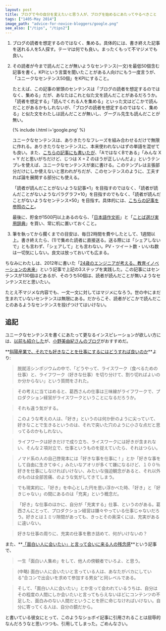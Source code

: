 ```yaml
---
layout: post
title: ブログで今の自分を変えたいと思う人が、ブログを始めるにあたってやるべきこと
tags: ["1405-May 2014"]
image_path: "advice-for-novice-bloggers/google.png"
see_also: ["/tips", "/tips2"]
---
```


1. ブログの読者を想定するのではなく、集める。具体的には、書き終えた記事を送れる人を5人探す。テーマは何でも良い。まったくもって不マジメでも良い。

2. その読者が今まで読んだことが無いようなセンテンス(一文)を最低50個含む記事を書く。KPIという言葉を聞いたことがある人向けにもう一度言うが、「ユニークなセンテンス50個」をKPIにすること。

    たとえば、この記事の冒頭のセンテンスは「ブログの読者を想定するのではなく、集める」だが、あなたはこれと似た文を読んだことがあるだろうか。「読者を想定する」「読んでくれる人を集める」といった文はどこかで読んだことがあるかもしれないが、「ブログの読者を想定するのではなく、集める」と似た文をわたしは読んだことが無いし、グーグル先生も読んだことが無い。

    {% include i.html i='google.png' %}

    ユニークなセンテンスは、ありきたりなフレーズを組み合わせるだけで無限に作れる。ありきたりなセンテンスに、本来使われないはずの単語を混ぜても良い。また、[こちらの記事にも書いたが](/tips)、「AではなくBである」「みんな X = Y だと思いがちだけど、じつは X = Z のほうが正しいんだよ」というテンプレを使えば、ユニークなセンテンスが楽に書ける。このテンプレは主張部分だけにしか使えないと思われがちだが、このセンテンスのように、工夫すれば論を展開する部分にも使える。

    「読者が読んだことがないような記事×1」を目指すのではなく、「読者が読んだことがないようなパラグラフ×10」を目指すのでもなく、「読者が読んだことがないようなセンテンス×50」を目指す。具体的には、[こちらの記事を参照のこと](/tips2/)。

    最後に、貯金が1500円以上あるのなら、「[日本語作文術](http://www.amazon.co.jp/日本語作文術-中公新書-野内-良三/dp/4121020561?tag=chibicode-22)」と「[ことば選び実用辞典](http://www.amazon.co.jp/ことば選び実用辞典-学研辞典編集部/dp/4053016762?tag=chibicode-22)」を買い、常に机に置いておくこと。

3. 筆を執ってから擱くまでの目安は、毎日2時間を費やしたとして、1週間以上。書き終えたら、(1)で集めた読者に直接送る。送る際には「シェアしないで」とも言わず、「シェアして」とも言わない。PV・ツイート数・いいね数は一切気にしない。良文は放っておいても広まる。

ちなみにわたしは、2012年に書いた「[24歳のエンジニアが考える、教育イノベーションの未来](http://engineer.typemag.jp/article/24)」という記事で上記の3ステップを実践した。この記事にはセンテンスが130個ほどあるが、そのうち50個は、読者が読んだことが無いようなセンテンスだと思いたい。

たとえ不マジメな内容でも、一文一文に対してはマジメになろう。世の中にまだ生まれていないセンテンスは無限にある。だからこそ、読者がどこかで読んだことのあるようなセンテンスを投げつけてはいけない。

## 追記

ユニークなセンテンスを書くにあたって更なるインスピレーションが欲しい方には、[以前も紹介した](http://naze.chibicode.com/40-emails/)が、[小野美由紀さんのブログ](http://onomiyuki.com/?p=990)がおすすめだ。

**[斜陽産業で、それでも好きなことを仕事にするにはどうすれば良いのか](http://onomiyuki.com/?p=2099)**より:

> 脱就活シンポジウムの中で、「どうやって、ライスワーク（食べるための仕事）と、ライフワーク（好きな仕事）を切り分けて、割り切ればよいのか分からない」という質問をされた。

> その考えに当てはめると、葛西さんの仕事は三味線がライフワークで、プロダクション経営がライスワークということになるだろうか。

> それも違う気がする。

> このような考えの人は、「好き」というのは何か針のように尖っていて、好きなことで生きるというのは、それで突いた穴のように小さな点だと思ってるのかもしれない。

> ライフワークは好きだけで成り立ち、ライスワークには好きが含まれない、そんな２項対立で、仕事というものを捉えていたら、それはつらい。

> ノマド系の人の自己啓発本には「好きな事を仕事に！」とか「好きな事をして自由に生きてゆく」みたいなアオリが多くて嫌になるけど、１００％好きを仕事にしなければいけない、みたいな強迫観念があると、それ以外のものは全部苦痛、のような気がしてきてしまう。

> でも現実的に、「好き」を中心とした円を思い浮かべた時、「好き」と「好きじゃない」の間にあるのは「充実」という概念だ。

> 「好き」な仕事のほかに、自分が「充実する」仕事、というのがある。葛西さんにとって、プロダクション経営は嫌々やっている仕事じゃないだろう。好きとは１ミリ隙間があっても、きっとその奥深くには、充実があるに違いない。

> 好きな仕事の周りに、充実の仕事を敷き詰めて、何がいけないの？

また、**[「面白い人に会いたい」と言って会いに来る人の残念感](http://onomiyuki.com/?p=990)**という記事で、

> 一生「面白い人集め」をして、他人の傍観者でいろよ、と思う。

> (中略) 面白い人に会いたいと言っている人は、あなたがバカにしている“合コンで出会いを求めて参加する男女”と同レベルである。

> そして、「面白い人に会いたい」とか言って会われているうちは、自分はその程度の人間にしか会いたいと言ってもらえないほどにコンテンツの不足した、面白みのない人間だということを肝に命じなければいけない。自分に寄ってくる人は、自分の鏡だから。

と書いている彼女にとって、このようなショボイ記事に引用されることは屈辱的なんだろうなと思いつつも、引用してしまった。ごめんなさい。
